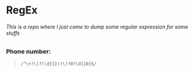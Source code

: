 # RegEx
###### This is a repo where I just come to dump some regular expression for some stuffs

### Phone number: 
> ``` /^\+?\(?(\d{3})?\)?0?\d{10}$/ ```
